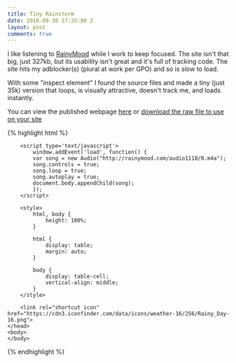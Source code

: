 ```yaml
---
title: Tiny Rainstorm
date: 2016-09-30 17:35:00 Z
layout: post
comments: true
---
```


I like listening to [RainyMood](http://www.rainymood.com) while I work to keep focused. The site isn't that big, just 327kb, but its usability isn't great and it's full of tracking code. The site hits my adblocker(s) (plural at work per GPO) and so is slow to load.

With some "inspect element" I found the source files and made a tiny (just 35k) version that loops, is visually attractive, doesn't track me, and loads instantly.

You can view the published webpage [here](/files/tinyrain.html) or [download the raw file to use on your site](https://raw.githubusercontent.com/z3ugma/z3ugma.github.io/master/files/tinyrain.html)

{% highlight html %}
<!DOCTYPE html PUBLIC "-//W3C//DTD XHTML 1.0 Strict//EN" "http://www.w3.org/TR/xhtml1/DTD/xhtml1-strict.dtd">
<html xml:lang="en" xmlns="http://www.w3.org/1999/xhtml" lang="en">
    <head>
        <meta http-equiv="content-type" content="text/html; charset=UTF-8" />
        <meta name="robots" content="noindex, nofollow" />
        <meta name="googlebot" content="noindex, nofollow" />
        <script type="text/javascript" src="https://cdnjs.cloudflare.com/ajax/libs/mootools/1.6.0/mootools-core-compat.min.js"></script>
        <title>TinyRain</title>

        <script type='text/javascript'>
            window.addEvent('load', function() {
            var song = new Audio("http://rainymood.com/audio1110/0.m4a");
            song.controls = true;
            song.loop = true;
            song.autoplay = true;
            document.body.appendChild(song);
            });
        </script>
        
        <style>
            html, body {
                height: 100%;
            }

            html {
                display: table;
                margin: auto;
            }

            body {
                display: table-cell;
                vertical-align: middle;
            }
        </style>

        <link rel="shortcut icon" href="https://cdn3.iconfinder.com/data/icons/weather-16/256/Rainy_Day-16.png">
    </head>
    <body>
    </body>
</html>
{% endhighlight %}
